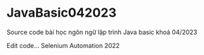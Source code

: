 # JavaBasic042023
Source code bài học ngôn ngữ lập trình Java basic khoá 04/2023

Edit code...
Selenium Automation 2022